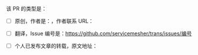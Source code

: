 该 PR 的类型是：

- [ ] 原创，作者是：，作者联系 URL：
- [ ] 翻译，Issue 编号是：https://github.com/servicemesher/trans/issues/编号
- [ ] 个人已发布文章的转载，原文地址：

